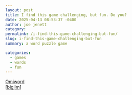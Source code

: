 ```yaml
---
layout: post
title: I find this game challenging, but fun. Do you?
date: 2025-04-13 08:53:37 -0400
author: joe jenett
category: 
permalink: /i-find-this-game-challenging-but-fun/
slug: i-find-this-game-challenging-but-fun
summary: a word puzzle game

categories:
  - games
  - words
  - fun
---
```

<a title="Drag tiles within sectors to spell four
common words." href="https://www.omiword.com/">Omiword</a><br>[<a title="source" href="https://pinboard.in/u:bigjim">bigjim</a>]

<a href="https://brid.gy/publish/mastodon"></a>